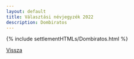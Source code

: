 ```yaml
---
layout: default
title: Választási névjegyzék 2022
description: Dombiratos
---
```


{% include settlementHTMLs/Dombiratos.html %}

[Vissza](../)